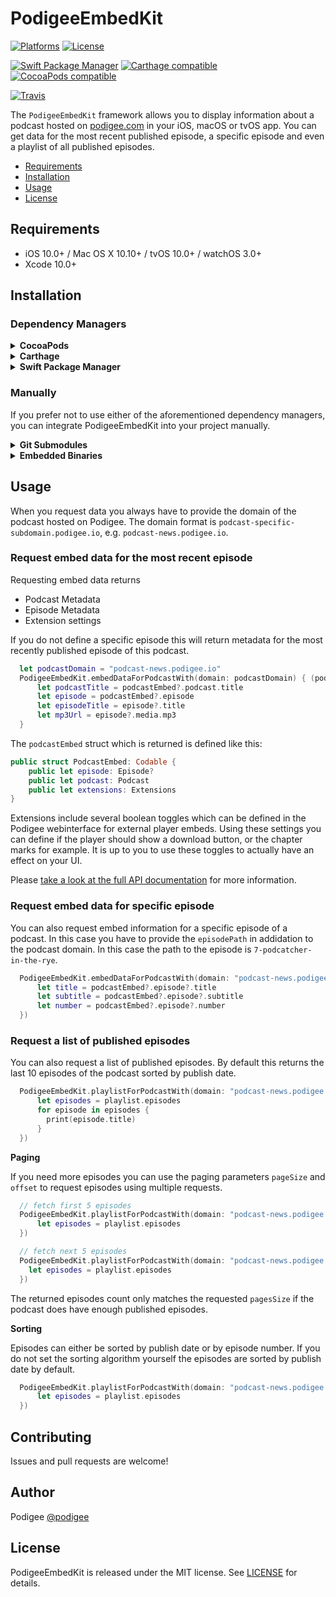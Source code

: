 # PodigeeEmbedKit

[![Platforms](https://img.shields.io/cocoapods/p/PodigeeEmbedKit.svg)](https://cocoapods.org/pods/PodigeeEmbedKit)
[![License](https://img.shields.io/cocoapods/l/PodigeeEmbedKit.svg)](https://raw.githubusercontent.com/podigee/PodigeeEmbedKit/master/LICENSE)

[![Swift Package Manager](https://img.shields.io/badge/Swift%20Package%20Manager-compatible-brightgreen.svg)](https://github.com/apple/swift-package-manager)
[![Carthage compatible](https://img.shields.io/badge/Carthage-compatible-4BC51D.svg?style=flat)](https://github.com/Carthage/Carthage)
[![CocoaPods compatible](https://img.shields.io/cocoapods/v/PodigeeEmbedKit.svg)](https://cocoapods.org/pods/PodigeeEmbedKit)

[![Travis](https://img.shields.io/travis/podigee/PodigeeEmbedKit/master.svg)](https://travis-ci.org/podigee/PodigeeEmbedKit/branches)

The `PodigeeEmbedKit` framework allows you to display information about a podcast hosted on [podigee.com](https://podigee.com) in your iOS, macOS or tvOS app. You can get data for the most recent published episode, a specific episode and even a playlist of all published episodes.

- [Requirements](#requirements)
- [Installation](#installation)
- [Usage](#usage)
- [License](#license)

## Requirements

- iOS 10.0+ / Mac OS X 10.10+ / tvOS 10.0+ / watchOS 3.0+
- Xcode 10.0+

## Installation

### Dependency Managers
<details>
  <summary><strong>CocoaPods</strong></summary>

[CocoaPods](http://cocoapods.org) is a dependency manager for Cocoa projects. You can install it with the following command:

```bash
$ gem install cocoapods
```

To integrate PodigeeEmbedKit into your Xcode project using CocoaPods, specify it in your `Podfile`:

```ruby
platform :ios, '10.0'
use_frameworks!

pod 'PodigeeEmbedKit', :git => 'https://github.com/podigee/PodigeeEmbedKit.git', :branch => 'master'
```

You have to link to the Github repository directly, because it is not publically available in the Cocoapods directory.

Then, run the following command:

```bash
$ pod install
```

</details>

<details>
  <summary><strong>Carthage</strong></summary>

[Carthage](https://github.com/Carthage/Carthage) is a decentralized dependency manager that automates the process of adding frameworks to your Cocoa application.

You can install Carthage with [Homebrew](http://brew.sh/) using the following command:

```bash
$ brew update
$ brew install carthage
```

To integrate PodigeeEmbedKit into your Xcode project using Carthage, specify it in your `Cartfile`:

```ogdl
github "podigee/PodigeeEmbedKit" ~> 0.0.1
```

</details>

<details>
  <summary><strong>Swift Package Manager</strong></summary>

To use PodigeeEmbedKit as a [Swift Package Manager](https://swift.org/package-manager/) package just add the following in your Package.swift file.

``` swift
// swift-tools-version:4.2

import PackageDescription

let package = Package(
    name: "HelloPodigeeEmbedKit",
    dependencies: [
        .package(url: "https://github.com/podigee/PodigeeEmbedKit.git", .upToNextMajor(from: "0.0.1"))
    ],
    targets: [
        .target(name: "HelloPodigeeEmbedKit", dependencies: ["PodigeeEmbedKit"])
    ]
)
```
</details>

### Manually

If you prefer not to use either of the aforementioned dependency managers, you can integrate PodigeeEmbedKit into your project manually.

<details>
  <summary><strong>Git Submodules</strong></summary><p>

- Open up Terminal, `cd` into your top-level project directory, and run the following command "if" your project is not initialized as a git repository:

```bash
$ git init
```

- Add PodigeeEmbedKit as a git [submodule](http://git-scm.com/docs/git-submodule) by running the following command:

```bash
$ git submodule add https://github.com/podigee/PodigeeEmbedKit.git
$ git submodule update --init --recursive
```

- Open the new `PodigeeEmbedKit` folder, and drag the `PodigeeEmbedKit.xcodeproj` into the Project Navigator of your application's Xcode project.

    > It should appear nested underneath your application's blue project icon. Whether it is above or below all the other Xcode groups does not matter.

- Select the `PodigeeEmbedKit.xcodeproj` in the Project Navigator and verify the deployment target matches that of your application target.
- Next, select your application project in the Project Navigator (blue project icon) to navigate to the target configuration window and select the application target under the "Targets" heading in the sidebar.
- In the tab bar at the top of that window, open the "General" panel.
- Click on the `+` button under the "Embedded Binaries" section.
- You will see two different `PodigeeEmbedKit.xcodeproj` folders each with two different versions of the `PodigeeEmbedKit.framework` nested inside a `Products` folder.

    > It does not matter which `Products` folder you choose from.

- Select the `PodigeeEmbedKit.framework`.

- And that's it!

> The `PodigeeEmbedKit.framework` is automagically added as a target dependency, linked framework and embedded framework in a copy files build phase which is all you need to build on the simulator and a device.

</p></details>

<details>
  <summary><strong>Embedded Binaries</strong></summary><p>

- Download the latest release from https://github.com/podigee/PodigeeEmbedKit/releases
- Next, select your application project in the Project Navigator (blue project icon) to navigate to the target configuration window and select the application target under the "Targets" heading in the sidebar.
- In the tab bar at the top of that window, open the "General" panel.
- Click on the `+` button under the "Embedded Binaries" section.
- Add the downloaded `PodigeeEmbedKit.framework`.
- And that's it!

</p></details>

## Usage

When you request data you always have to provide the domain of the podcast hosted on Podigee. The domain format is `podcast-specific-subdomain.podigee.io`, e.g. `podcast-news.podigee.io`.

### Request embed data for the most recent episode

Requesting embed data returns

* Podcast Metadata
* Episode Metadata
* Extension settings

If you do not define a specific episode this will return metadata for the most recently published episode of this podcast.

```swift
  let podcastDomain = "podcast-news.podigee.io"
  PodigeeEmbedKit.embedDataForPodcastWith(domain: podcastDomain) { (podcastEmbed, error) in
      let podcastTitle = podcastEmbed?.podcast.title
      let episode = podcastEmbed?.episode
      let episodeTitle = episode?.title
      let mp3Url = episode?.media.mp3
  }
```

The `podcastEmbed` struct which is returned is defined like this:

```swift
public struct PodcastEmbed: Codable {
    public let episode: Episode?
    public let podcast: Podcast
    public let extensions: Extensions
}
```

Extensions include several boolean toggles which can be defined in the Podigee webinterface for external player embeds. Using these settings you can define if the player should show a download button, or the chapter marks for example. It is up to you to use these toggles to actually have an effect on your UI.

Please [take a look at the full API documentation]() for more information.

### Request embed data for specific episode

You can also request embed information for a specific episode of a podcast. In this case you have to provide the `episodePath` in addidation to the podcast domain. In this case the path to the episode is `7-podcatcher-in-the-rye`.

```swift
  PodigeeEmbedKit.embedDataForPodcastWith(domain: "podcast-news.podigee.io", episodePath: "7-podcatcher-in-the-rye", complete: { (podcastEmbed, error) in
      let title = podcastEmbed?.episode?.title
      let subtitle = podcastEmbed?.episode?.subtitle
      let number = podcastEmbed?.episode?.number
  })
```

### Request a list of published episodes

You can also request a list of published episodes. By default this returns the last 10 episodes of the podcast sorted by publish date.

```swift
  PodigeeEmbedKit.playlistForPodcastWith(domain: "podcast-news.podigee.io", complete: { (playlist, error) in
      let episodes = playlist.episodes
      for episode in episodes {
        print(episode.title)
      }
  })
```

**Paging**

If you need more episodes you can use the paging parameters `pageSize` and `offset` to request episodes using multiple requests.

```swift
  // fetch first 5 episodes
  PodigeeEmbedKit.playlistForPodcastWith(domain: "podcast-news.podigee.io", pageSize: 5, offset: 0, complete: { (playlist, error) in
      let episodes = playlist.episodes
  })

  // fetch next 5 episodes
  PodigeeEmbedKit.playlistForPodcastWith(domain: "podcast-news.podigee.io", pageSize: 5, offset: 5, complete: { (playlist, error) in
    let episodes = playlist.episodes
  })
```

The returned episodes count only matches the requested `pagesSize` if the podcast does have enough published episodes.

**Sorting**

Episodes can either be sorted by publish date or by episode number. If you do not set the sorting algorithm yourself the episodes are sorted by publish date by default.

```swift
  PodigeeEmbedKit.playlistForPodcastWith(domain: "podcast-news.podigee.io", sortBy: .episodeNumber, complete: { (playlist, error) in
      let episodes = playlist.episodes
  })
```

## Contributing

Issues and pull requests are welcome!

## Author

Podigee [@podigee](https://twitter.com/podigee)

## License

PodigeeEmbedKit is released under the MIT license. See [LICENSE](https://github.com/podigee/PodigeeEmbedKit/blob/master/LICENSE) for details.
